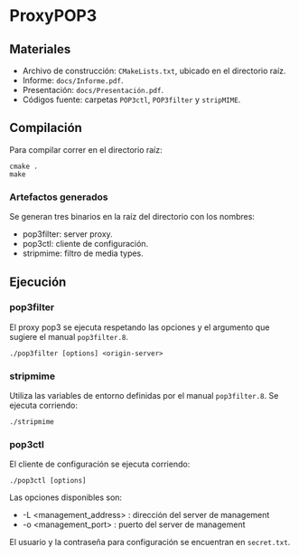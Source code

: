 # ProxyPOP3
## Materiales

* Archivo de construcción: `CMakeLists.txt`, ubicado en el directorio raíz.
* Informe: `docs/Informe.pdf`.
* Presentación: `docs/Presentación.pdf`.
* Códigos fuente: carpetas `POP3ctl`, `POP3filter` y `stripMIME`.

## Compilación

Para compilar correr en el directorio raíz:
 
```
cmake .
make
```

### Artefactos generados

Se generan tres binarios en la raíz del directorio con los nombres:

* pop3filter: server proxy.
* pop3ctl: cliente de configuración.
* stripmime: filtro de media types.

## Ejecución
### pop3filter
El proxy pop3 se ejecuta respetando las opciones y el argumento que sugiere el 
manual `pop3filter.8`.  
```
./pop3filter [options] <origin-server>
```
### stripmime
Utiliza las variables de entorno definidas por el manual `pop3filter.8`.
Se ejecuta corriendo: 
```
./stripmime
```
### pop3ctl
El cliente de configuración se ejecuta corriendo:
```
./pop3ctl [options]
```
Las opciones disponibles son:

* -L \<management_address\> : dirección del server de management
* -o \<management_port\> : puerto del server de management

El usuario y la contraseña para configuración se encuentran en `secret.txt`.